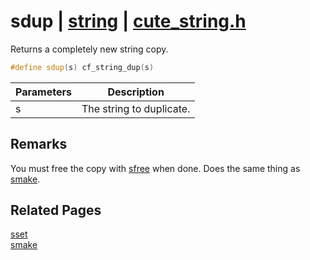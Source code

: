 # sdup | [string](https://github.com/RandyGaul/cute_framework/blob/master/docs/string_readme.md) | [cute_string.h](https://github.com/RandyGaul/cute_framework/blob/master/include/cute_string.h)

Returns a completely new string copy.

```cpp
#define sdup(s) cf_string_dup(s)
```

Parameters | Description
--- | ---
s | The string to duplicate.

## Remarks

You must free the copy with [sfree](https://github.com/RandyGaul/cute_framework/blob/master/docs/string/sfree.md) when done. Does the same thing as [smake](https://github.com/RandyGaul/cute_framework/blob/master/docs/string/smake.md).

## Related Pages

[sset](https://github.com/RandyGaul/cute_framework/blob/master/docs/string/sset.md)  
[smake](https://github.com/RandyGaul/cute_framework/blob/master/docs/string/smake.md)  
